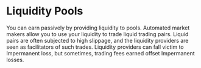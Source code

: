 # Liquidity Pools

You can earn passively by providing liquidity to pools. Automated market makers allow you to use your liquidity to trade liquid trading pairs. Liquid pairs are often subjected to high slippage, and the liquidity providers are seen as facilitators of such trades. Liquidity providers can fall victim to Impermanent loss, but sometimes, trading fees earned offset Impermanent losses.
